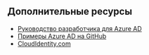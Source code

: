 ## Дополнительные ресурсы

- [Руководство разработчика для Azure AD]( https://azure.microsoft.com/documentation/articles/active-directory-developers-guide/)
- [Примеры Azure AD на GitHub](https://github.com/AzureAdSamples)
- [CloudIdentity.com](http://cloudidentity.com)

<!----HONumber=AcomDC_0309_2016-->